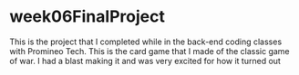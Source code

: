 # week06FinalProject
This is the project that I completed while in the back-end coding classes with Promineo Tech. This is the card game that I made of the classic game of war.
I had a blast making it and was very excited for how it turned out
